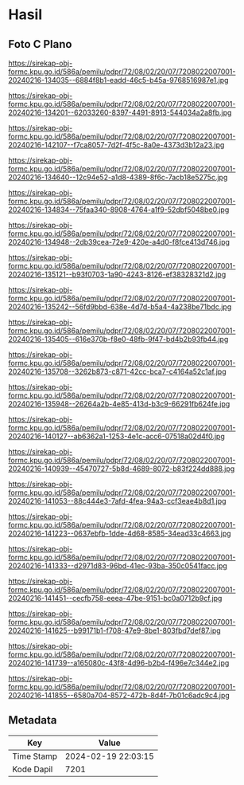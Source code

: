 # Hasil

## Foto C Plano

https://sirekap-obj-formc.kpu.go.id/586a/pemilu/pdpr/72/08/02/20/07/7208022007001-20240216-134035--6884f8b1-eadd-46c5-b45a-9768516987e1.jpg

https://sirekap-obj-formc.kpu.go.id/586a/pemilu/pdpr/72/08/02/20/07/7208022007001-20240216-134201--62033260-8397-4491-8913-544034a2a8fb.jpg

https://sirekap-obj-formc.kpu.go.id/586a/pemilu/pdpr/72/08/02/20/07/7208022007001-20240216-142107--f7ca8057-7d2f-4f5c-8a0e-4373d3b12a23.jpg

https://sirekap-obj-formc.kpu.go.id/586a/pemilu/pdpr/72/08/02/20/07/7208022007001-20240216-134640--12c94e52-a1d8-4389-8f6c-7acb18e5275c.jpg

https://sirekap-obj-formc.kpu.go.id/586a/pemilu/pdpr/72/08/02/20/07/7208022007001-20240216-134834--75faa340-8908-4764-a1f9-52dbf5048be0.jpg

https://sirekap-obj-formc.kpu.go.id/586a/pemilu/pdpr/72/08/02/20/07/7208022007001-20240216-134948--2db39cea-72e9-420e-a4d0-f8fce413d746.jpg

https://sirekap-obj-formc.kpu.go.id/586a/pemilu/pdpr/72/08/02/20/07/7208022007001-20240216-135121--b93f0703-1a90-4243-8126-ef38328321d2.jpg

https://sirekap-obj-formc.kpu.go.id/586a/pemilu/pdpr/72/08/02/20/07/7208022007001-20240216-135242--56fd9bbd-638e-4d7d-b5a4-4a238be71bdc.jpg

https://sirekap-obj-formc.kpu.go.id/586a/pemilu/pdpr/72/08/02/20/07/7208022007001-20240216-135405--616e370b-f8e0-48fb-9f47-bd4b2b93fb44.jpg

https://sirekap-obj-formc.kpu.go.id/586a/pemilu/pdpr/72/08/02/20/07/7208022007001-20240216-135708--3262b873-c871-42cc-bca7-c4164a52c1af.jpg

https://sirekap-obj-formc.kpu.go.id/586a/pemilu/pdpr/72/08/02/20/07/7208022007001-20240216-135948--26264a2b-4e85-413d-b3c9-66291fb624fe.jpg

https://sirekap-obj-formc.kpu.go.id/586a/pemilu/pdpr/72/08/02/20/07/7208022007001-20240216-140127--ab6362a1-1253-4e1c-acc6-07518a02d4f0.jpg

https://sirekap-obj-formc.kpu.go.id/586a/pemilu/pdpr/72/08/02/20/07/7208022007001-20240216-140939--45470727-5b8d-4689-8072-b83f224dd888.jpg

https://sirekap-obj-formc.kpu.go.id/586a/pemilu/pdpr/72/08/02/20/07/7208022007001-20240216-141053--88c444e3-7afd-4fea-94a3-ccf3eae4b8d1.jpg

https://sirekap-obj-formc.kpu.go.id/586a/pemilu/pdpr/72/08/02/20/07/7208022007001-20240216-141223--0637ebfb-1dde-4d68-8585-34ead33c4663.jpg

https://sirekap-obj-formc.kpu.go.id/586a/pemilu/pdpr/72/08/02/20/07/7208022007001-20240216-141333--d2971d83-96bd-41ec-93ba-350c0541facc.jpg

https://sirekap-obj-formc.kpu.go.id/586a/pemilu/pdpr/72/08/02/20/07/7208022007001-20240216-141451--cecfb758-eeea-47be-9151-bc0a0712b9cf.jpg

https://sirekap-obj-formc.kpu.go.id/586a/pemilu/pdpr/72/08/02/20/07/7208022007001-20240216-141625--b99171b1-f708-47e9-8be1-803fbd7def87.jpg

https://sirekap-obj-formc.kpu.go.id/586a/pemilu/pdpr/72/08/02/20/07/7208022007001-20240216-141739--a165080c-43f8-4d96-b2b4-f496e7c344e2.jpg

https://sirekap-obj-formc.kpu.go.id/586a/pemilu/pdpr/72/08/02/20/07/7208022007001-20240216-141855--6580a704-8572-472b-8d4f-7b01c6adc9c4.jpg


## Metadata

| Key        | Value               |
| ---------- | ------------------- |
| Time Stamp | 2024-02-19 22:03:15 |
| Kode Dapil | 7201                |



